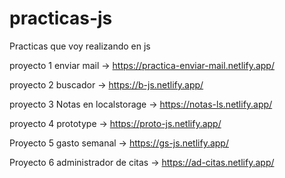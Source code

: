 # practicas-js

Practicas que voy realizando en js

proyecto 1 enviar mail -> https://practica-enviar-mail.netlify.app/


proyecto 2 buscador ->    https://b-js.netlify.app/


proyecto 3 Notas en localstorage -> https://notas-ls.netlify.app/


proyecto 4 prototype -> https://proto-js.netlify.app/

Proyecto 5 gasto semanal -> https://gs-js.netlify.app/

Proyecto 6 administrador de citas -> https://ad-citas.netlify.app/
